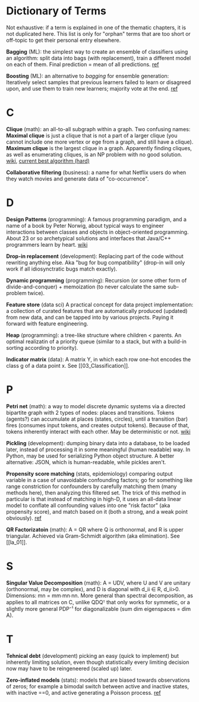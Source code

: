 Dictionary of Terms
===
Not exhaustive: if a term is explained in one of the thematic chapters, it is not duplicated here. This list is only for "orphan" terms that are too short or off-topic to get their personal entry elsewhere.


**Bagging** (ML): the simplest way to create an ensemble of classifiers using an algorithm: split data into bags (with replacement), train a different model on each of them. Final prediction = mean of all predictions. [ref](https://analyticsindiamag.com/primer-ensemble-learning-bagging-boosting/)

**Boosting** (ML): an alternative to _bagging_ for ensemble generation: Iteratively select samples that previous learners failed to learn or disagreed upon, and use them to train new learners; majority vote at the end. [ref](https://analyticsindiamag.com/primer-ensemble-learning-bagging-boosting/)

# C

**Clique** (math): an all-to-all subgraph within a graph. Two confusing names: **Maximal clique** is just a clique that is not a part of a larger clique (you cannot include one more vertex or ege from a graph, and still have a clique). **Maximum clique** is the largest clique in a graph. Apparently finding cliques, as well as enumerating cliques, is an NP problem with no good solution. [wiki](https://en.wikipedia.org/wiki/Clique_problem), [current best algorithm (hard)](https://www.sciencedirect.com/science/article/abs/pii/S0305054810001504)

**Collaborative filtering** (business): a name for what Netflix users do when they watch movies and generate data of "co-occurrence".

# D

**Design Patterns** (programming): A famous programming paradigm, and a name of a book by Peter Norwig, about typical ways to engineer interactions between classes and objects in object-oriented programming. About 23 or so archetypical solutions and interfaces that Java/C++ programmers learn by heart. [wiki](https://en.wikipedia.org/wiki/Software_design_pattern)

**Drop-in replacement** (development): Replacing part of the code without rewriting anything else. Aka "bug for bug compatibility" (drop-in will only work if all idiosynctratic bugs match exactly).

**Dynamic programming** (programming): Recursion (or some other form of divide-and-conquer) + memoization (to never calculate the same sub-problem twice).

**Feature store** (data sci) A practical concept for data project implementation: a collection of curated features that are automatically produced (updated) from new data, and can be tapped into by various projects. Paying it forward with feature engineering.

**Heap** (programming): a tree-like structure where children < parents. An optimal realizatin of a priority queue (similar to a stack, but with a build-in sorting according to priority).

**Indicator matrix** (data): A matrix Y, in which each row one-hot encodes the class g of a data point x. See [[03_Classification]].

# P
**Petri net** (math): a way to model discrete dynamic systems via a directed bipartite graph with 2 types of nodes: places and transitions. Tokens (agents?) can accumulate at places (states, circles), until a transition (bar) fires (consumes input tokens, and creates output tokens). Because of that, tokens inherently interact with each other. May be deterministic or not. [wiki](https://en.wikipedia.org/wiki/Petri_net)

**Pickling** (development): dumping binary data into a database, to be loaded later, instead of processing it in some meaningful (human readable) way. In Python, may be used for serializing Python object structure. A better alternative: JSON, which is human-readable, while pickles aren't.

**Propensity score matching** (stats, epidemiology) comparing output variable in a case of unavoidable confounding factors; go for something like range constriction for confounders by carefully matching them (many methods here), then analyzing this filtered set. The trick of this method in particular is that instead of matching in high-D, it uses an all-data linear model to conflate all confounding values into one "risk factor" (aka propensity score), and match based on it (both a strong, and a weak point obviously). [ref](https://en.wikipedia.org/wiki/Propensity_score_matching)

**QR Factorizatoin** (math): A = QR where Q is orthonormal, and R is upper triangular. Achieved via Gram-Schmidt algorithm (aka elimination). See [[la_01]].

# S

**Singular Value Decomposition** (math): A = UDV, where U and V are unitary (orthonormal, may be complex), and D is diagonal with d_ii ∈ R, d_ii>0. Dimensions: mn = mm∙mn∙nn. More general than spectral decomposition, as applies to all matrices on C, unlike QDQᵀ that only works for symmetic, or a slightly more general PDP⁻¹ for diagonalizable (sum dim eigenspaces = dim A).

# T

**Tehnical debt** (development) picking an easy (quick to implement) but inherently limiting solution, even though statistically every limiting decision now may have to be reingeneered (scaled up) later.

**Zero-inflated models** (stats): models that are biased towards observations of zeros; for example a bimodal switch between active and inactive states, with inactive ==0, and active generating a Poisson process. [ref](https://en.wikipedia.org/wiki/Zero-inflated_model)